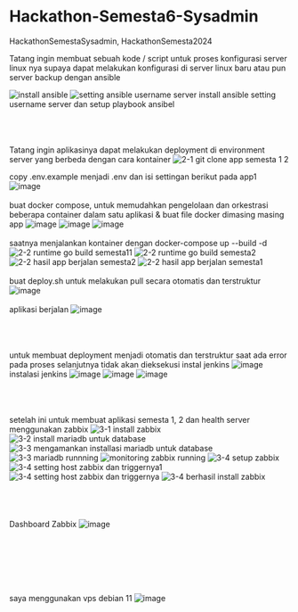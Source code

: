# Hackathon-Semesta6-Sysadmin
HackathonSemestaSysadmin, HackathonSemesta2024

Tatang ingin membuat sebuah kode / script untuk proses konfigurasi server linux nya supaya dapat melakukan konfigurasi di server linux baru atau pun server backup dengan ansible

![install ansible](https://github.com/rexturn/Hackathon-Semesta6-Sysadmin/assets/65783188/6a018fc5-aeb8-4921-b27c-cf3d4eaf0756)
![setting ansible username server](https://github.com/Rexturm/Hackathon-Semesta6-Sysadmin/assets/65783188/06bea228-0e6e-469f-9b62-5da8a2121837)
install ansible setting username server dan setup playbook ansibel<br><br><br><br>

Tatang ingin aplikasinya dapat melakukan deployment di environment server yang berbeda dengan cara kontainer
![2-1 git clone app semesta 1   2](https://github.com/rexturn/Hackathon-Semesta6-Sysadmin/assets/65783188/2f103c9d-43a9-4c83-bf2e-4d99056a045f)

copy .env.example menjadi .env dan isi settingan berikut pada app1
![image](https://github.com/Rexturm/Hackathon-Semesta6-Sysadmin/assets/65783188/54203949-5786-4cb0-a75c-9ddec99bf71b)
<br><br>
buat docker compose, untuk memudahkan pengelolaan dan orkestrasi beberapa container dalam satu aplikasi & buat file docker dimasing masing app
![image](https://github.com/Rexturm/Hackathon-Semesta6-Sysadmin/assets/65783188/c1582cbe-e654-4cc0-a903-39234bb38d35)
![image](https://github.com/Rexturm/Hackathon-Semesta6-Sysadmin/assets/65783188/82c85839-d192-4fd8-b963-e1ad2820ec16)
![image](https://github.com/Rexturm/Hackathon-Semesta6-Sysadmin/assets/65783188/42d70381-c119-428f-bf88-ada2d1b568e0)
<br><br>
saatnya menjalankan kontainer dengan docker-compose up --build -d 
![2-2 runtime go build semesta11](https://github.com/rexturn/Hackathon-Semesta6-Sysadmin/assets/65783188/ab7ee6c4-1dc3-40c9-8b85-8a91c7567d08)
![2-2 runtime go build semesta2](https://github.com/rexturn/Hackathon-Semesta6-Sysadmin/assets/65783188/3f2db71f-ecf5-4376-976e-716fa68338ea)
![2-2 hasil app berjalan semesta2](https://github.com/rexturn/Hackathon-Semesta6-Sysadmin/assets/65783188/100af58e-1ee0-4d58-9237-75e86eb29af2)
![2-2 hasil app berjalan semesta1](https://github.com/rexturn/Hackathon-Semesta6-Sysadmin/assets/65783188/d9190fde-cac0-4200-9bf2-79f63f353ad7)
<br><br> buat deploy.sh untuk melakukan pull secara otomatis dan terstruktur
![image](https://github.com/Rexturm/Hackathon-Semesta6-Sysadmin/assets/65783188/b57ca4c7-eef7-4582-8625-741bfab6b9a3)
<br><br>
aplikasi berjalan
![image](https://github.com/Rexturm/Hackathon-Semesta6-Sysadmin/assets/65783188/6e9a5313-3c0f-4031-bb10-a05f657208d9)
<br><br><br><br>

untuk membuat deployment menjadi otomatis dan terstruktur saat ada error pada proses selanjutnya tidak akan dieksekusi instal jenkins
![image](https://github.com/Rexturm/Hackathon-Semesta6-Sysadmin/assets/65783188/39885787-2570-4f49-956a-b69c454e5f7f)
instalasi jenkins
![image](https://github.com/Rexturm/Hackathon-Semesta6-Sysadmin/assets/65783188/d009e68c-15d3-452c-805e-232b462db215)
![image](https://github.com/Rexturm/Hackathon-Semesta6-Sysadmin/assets/65783188/1db66249-3c22-4d10-a5d0-0593c9c1eaf8)
![image](https://github.com/Rexturm/Hackathon-Semesta6-Sysadmin/assets/65783188/0e3c7c58-4d70-4529-b9b8-86a1770b8457)
<br><br><br><br>

setelah ini untuk membuat aplikasi semesta 1, 2 dan health server menggunakan zabbix
![3-1 install zabbix](https://github.com/rexturn/Hackathon-Semesta6-Sysadmin/assets/65783188/29e04b36-9cb0-4e15-a550-c596d8645c27)
![3-2 install mariadb untuk database](https://github.com/rexturn/Hackathon-Semesta6-Sysadmin/assets/65783188/efd5cbaf-5832-4125-8210-0f0575023a15)
![3-3 mengamankan installasi mariadb untuk database](https://github.com/rexturn/Hackathon-Semesta6-Sysadmin/assets/65783188/5bff0236-a8bf-4549-a91e-9f2e935c4935)
![3-3 mariadb runnning](https://github.com/rexturn/Hackathon-Semesta6-Sysadmin/assets/65783188/6f6fbfae-6a46-43cc-899a-df68f9c5e9ba)
![monitoring zabbix running](https://github.com/rexturn/Hackathon-Semesta6-Sysadmin/assets/65783188/2b7b88cf-1ad4-4f4d-9761-5a03bdb63e05)
![3-4 setup zabbix](https://github.com/rexturn/Hackathon-Semesta6-Sysadmin/assets/65783188/b8a7e3e3-448e-4665-b32a-46651eb38f54)
![3-4 setting host zabbix dan triggernya1](https://github.com/rexturn/Hackathon-Semesta6-Sysadmin/assets/65783188/47574f7a-ca14-451e-aae2-b50b137a5966)
![3-4 setting host zabbix dan triggernya](https://github.com/rexturn/Hackathon-Semesta6-Sysadmin/assets/65783188/52c76ee1-0cb4-4e78-a6f3-a9b99b6aa4a0)
![3-4 berhasil install zabbix](https://github.com/rexturn/Hackathon-Semesta6-Sysadmin/assets/65783188/ebb599c9-0846-4a25-9d46-e5db643d5bd1)
<br><br><br><br><br>
Dashboard Zabbix
![image](https://github.com/Rexturm/Hackathon-Semesta6-Sysadmin/assets/65783188/881d5d25-f20f-4608-b85c-65a1b9d54534)


<br><br><br><br><br><br> saya menggunakan vps debian 11 
![image](https://github.com/Rexturm/Hackathon-Semesta6-Sysadmin/assets/65783188/549d3333-1b0e-473e-92d8-68a5bff69cb0)
